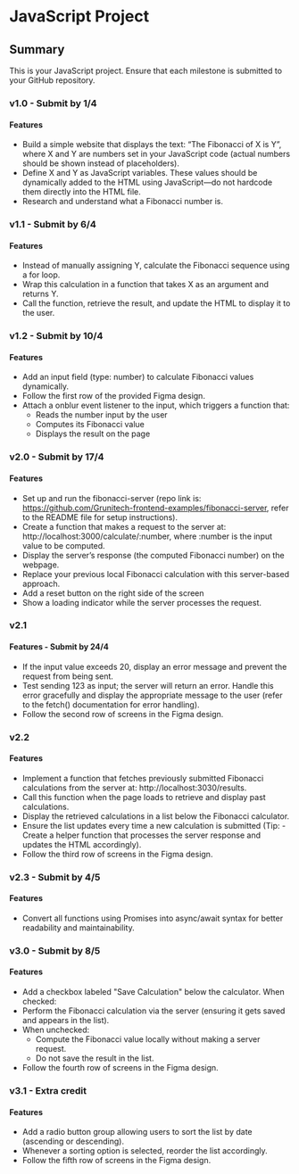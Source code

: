 # JavaScript Project

## Summary

This is your JavaScript project. Ensure that each milestone is submitted to your GitHub repository.

### v1.0 - Submit by 1/4

#### Features

- Build a simple website that displays the text: “The Fibonacci of X is Y”, where X and Y are numbers set in your JavaScript code (actual numbers should be shown instead of placeholders).
- Define X and Y as JavaScript variables. These values should be dynamically added to the HTML using JavaScript—do not hardcode them directly into the HTML file.
- Research and understand what a Fibonacci number is.

### v1.1 - Submit by 6/4

#### Features

- Instead of manually assigning Y, calculate the Fibonacci sequence using a for loop.
- Wrap this calculation in a function that takes X as an argument and returns Y.
- Call the function, retrieve the result, and update the HTML to display it to the user.

### v1.2 - Submit by 10/4

#### Features

- Add an input field (type: number) to calculate Fibonacci values dynamically.
- Follow the first row of the provided Figma design.
- Attach a onblur event listener to the input, which triggers a function that:
  - Reads the number input by the user
  - Computes its Fibonacci value
  - Displays the result on the page

### v2.0 - Submit by 17/4

#### Features

- Set up and run the fibonacci-server (repo link is: https://github.com/Grunitech-frontend-examples/fibonacci-server, refer to the README file for setup instructions).
- Create a function that makes a request to the server at: http://localhost:3000/calculate/:number, where :number is the input value to be computed.
- Display the server’s response (the computed Fibonacci number) on the webpage.
- Replace your previous local Fibonacci calculation with this server-based approach.
- Add a reset button on the right side of the screen
- Show a loading indicator while the server processes the request.

### v2.1

#### Features - Submit by 24/4

- If the input value exceeds 20, display an error message and prevent the request from being sent.
- Test sending 123 as input; the server will return an error. Handle this error gracefully and display the appropriate message to the user (refer to the fetch() documentation for error handling).
- Follow the second row of screens in the Figma design.

### v2.2

#### Features

- Implement a function that fetches previously submitted Fibonacci calculations from the server at: http://localhost:3030/results.
- Call this function when the page loads to retrieve and display past calculations.
- Display the retrieved calculations in a list below the Fibonacci calculator.
- Ensure the list updates every time a new calculation is submitted (Tip: - Create a helper function that processes the server response and updates the HTML accordingly).
- Follow the third row of screens in the Figma design.

### v2.3 - Submit by 4/5

#### Features

- Convert all functions using Promises into async/await syntax for better readability and maintainability.

### v3.0 - Submit by 8/5

#### Features

- Add a checkbox labeled "Save Calculation" below the calculator. When checked:
- Perform the Fibonacci calculation via the server (ensuring it gets saved and appears in the list).
- When unchecked:
  - Compute the Fibonacci value locally without making a server request.
  - Do not save the result in the list.
- Follow the fourth row of screens in the Figma design.

### v3.1 - Extra credit

#### Features

- Add a radio button group allowing users to sort the list by date (ascending or descending).
- Whenever a sorting option is selected, reorder the list accordingly.
- Follow the fifth row of screens in the Figma design.
